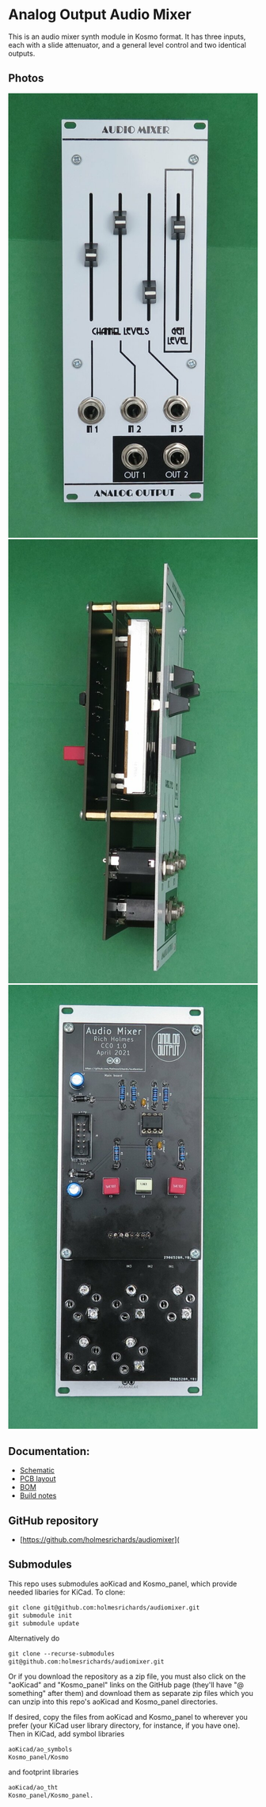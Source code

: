 # Analog Output Audio Mixer

This is an audio mixer synth module in Kosmo format. It has three inputs, each with a slide attenuator, and a general level control and two identical outputs.

## Photos

![](Images/IMG_6735.JPG)
![](Images/IMG_6744.JPG)
![](Images/IMG_6747.JPG)

## Documentation:

* [Schematic](Docs/ao_audio_mixer.pdf)
* [PCB layout](Docs/ao_audio_mixer_layout.pdf)
* [BOM](Docs/ao_audio_mixer_bom.md)
* [Build notes](Docs/build.md)

## GitHub repository

* [https://github.com/holmesrichards/audiomixer](

## Submodules

This repo uses submodules aoKicad and Kosmo_panel, which provide needed libaries for KiCad. To clone:

```
git clone git@github.com:holmesrichards/audiomixer.git
git submodule init
git submodule update
```

Alternatively do

```
git clone --recurse-submodules git@github.com:holmesrichards/audiomixer.git
```

Or if you download the repository as a zip file, you must also click on the "aoKicad" and "Kosmo\_panel" links on the GitHub page (they'll have "@ something" after them) and download them as separate zip files which you can unzip into this repo's aoKicad and Kosmo\_panel directories.

If desired, copy the files from aoKicad and Kosmo\_panel to wherever you prefer (your KiCad user library directory, for instance, if you have one). Then in KiCad, add symbol libraries 

```
aoKicad/ao_symbols
Kosmo_panel/Kosmo
```
and footprint libraries 
```
aoKicad/ao_tht
Kosmo_panel/Kosmo_panel.
```
